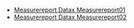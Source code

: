 - [Measurereport Datax Measurereport01](MeasureReport-datax-measurereport01.html)
- [Measurereport Datax Measurereport02](MeasureReport-datax-measurereport02.html)

